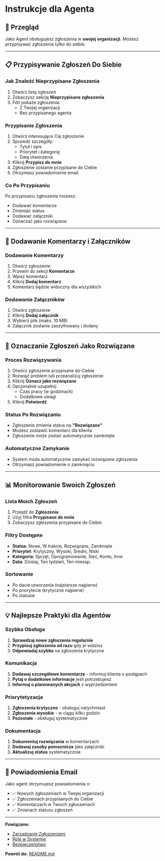 # Instrukcje dla Agenta

## 🎯 Przegląd

Jako Agent obsługujesz zgłoszenia w **swojej organizacji**. Możesz przypisywać zgłoszenia tylko do siebie.

---

## 📋 Przypisywanie Zgłoszeń Do Siebie

### Jak Znaleźć Nieprzypisane Zgłoszenia

1. Otwórz listę zgłoszeń
2. Zobaczysz sekcję **Nieprzypisane zgłoszenia**
3. Filtr pokaże zgłoszenia:
   - Z Twojej organizacji
   - Bez przypisanego agenta

### Przypisanie Zgłoszenia

1. Otwórz interesujące Cię zgłoszenie
2. Sprawdź szczegóły:
   - Tytuł i opis
   - Priorytet i kategorię
   - Datę utworzenia
3. Kliknij **Przypisz do mnie**
4. Zgłoszenie zostanie przypisane do Ciebie
5. Otrzymasz powiadomienie email

### Co Po Przypisaniu

Po przypisaniu zgłoszenia możesz:
- Dodawać komentarze
- Zmieniać status
- Dodawać załączniki
- Oznaczać jako rozwiązane

---

## 📝 Dodawanie Komentarzy i Załączników

### Dodawanie Komentarzy

1. Otwórz zgłoszenie
2. Przewiń do sekcji **Komentarze**
3. Wpisz komentarz
4. Kliknij **Dodaj komentarz**
5. Komentarz będzie widoczny dla wszystkich

### Dodawanie Załączników

1. Otwórz zgłoszenie
2. Kliknij **Dodaj załącznik**
3. Wybierz plik (maks. 10 MB)
4. Załącznik zostanie zaszyfrowany i dodany

---

## 🔧 Oznaczanie Zgłoszeń Jako Rozwiązane

### Proces Rozwiązywania

1. Otwórz zgłoszenie przypisane do Ciebie
2. Rozwiąż problem lub przeanalizuj zgłoszenie
3. Kliknij **Oznacz jako rozwiązane**
4. Opcjonalnie uzupełnij:
   - Czas pracy (w godzinach)
   - Dodatkowe uwagi
5. Kliknij **Potwierdź**

### Status Po Rozwiązaniu

- Zgłoszenie zmienia status na **"Rozwiązane"**
- Możesz zostawić komentarz dla klienta
- Zgłoszenie może zostać automatycznie zamknięte

### Automatyczne Zamykanie

- System może automatycznie zamykać rozwiązane zgłoszenia
- Otrzymasz powiadomienie o zamknięciu

---

## 📊 Monitorowanie Swoich Zgłoszeń

### Lista Moich Zgłoszeń

1. Przejdź do **Zgłoszenia**
2. Użyj filtra **Przypisane do mnie**
3. Zobaczysz zgłoszenia przypisane do Ciebie

### Filtry Dostępne

- **Status**: Nowe, W trakcie, Rozwiązane, Zamknięte
- **Priorytet**: Krytyczny, Wysoki, Średni, Niski
- **Kategoria**: Sprzęt, Oprogramowanie, Sieć, Konto, Inne
- **Data**: Dzisiaj, Ten tydzień, Ten miesiąc

### Sortowanie

- Po dacie utworzenia (najstarsze najpierw)
- Po priorytecie (krytyczne najpierw)
- Po statusie

---

## 💡 Najlepsze Praktyki dla Agentów

### Szybka Obsługa

1. **Sprawdzaj nowe zgłoszenia regularnie**
2. **Przypisuj zgłoszenia od razu** gdy je widzisz
3. **Odpowiadaj szybko** na zgłoszenia krytyczne

### Komunikacja

1. **Dodawaj szczegółowe komentarze** - informuj klienta o postępach
2. **Pytaj o dodatkowe informacje** jeśli potrzebujesz
3. **Informuj o planowanych akcjach** z wyprzedzeniem

### Priorytetyzacja

1. **Zgłoszenia krytyczne** - obsługuj natychmiast
2. **Zgłoszenia wysokie** - w ciągu kilku godzin
3. **Pozostałe** - obsługuj systematycznie

### Dokumentacja

1. **Dokumentuj rozwiązania** w komentarzach
2. **Dodawaj zasoby pomocnicze** jako załączniki
3. **Aktualizuj status** systematycznie

---

## 📧 Powiadomienia Email

Jako agent otrzymujesz powiadomienia o:

- ✅ Nowych zgłoszeniach w Twojej organizacji
- ✅ Zgłoszeniach przypisanych do Ciebie
- ✅ Komentarzach w Twoich zgłoszeniach
- ✅ Zmianach statusu zgłoszeń

---

**Powiązane:**
- [Zarządzanie Zgłoszeniami](09_zgloszenia.md)
- [Role w Systemie](03_role_w_systemie.md)
- [Bezpieczeństwo](11_bezpieczenstwo.md)

**Powrót do:** [README.md](README.md)

